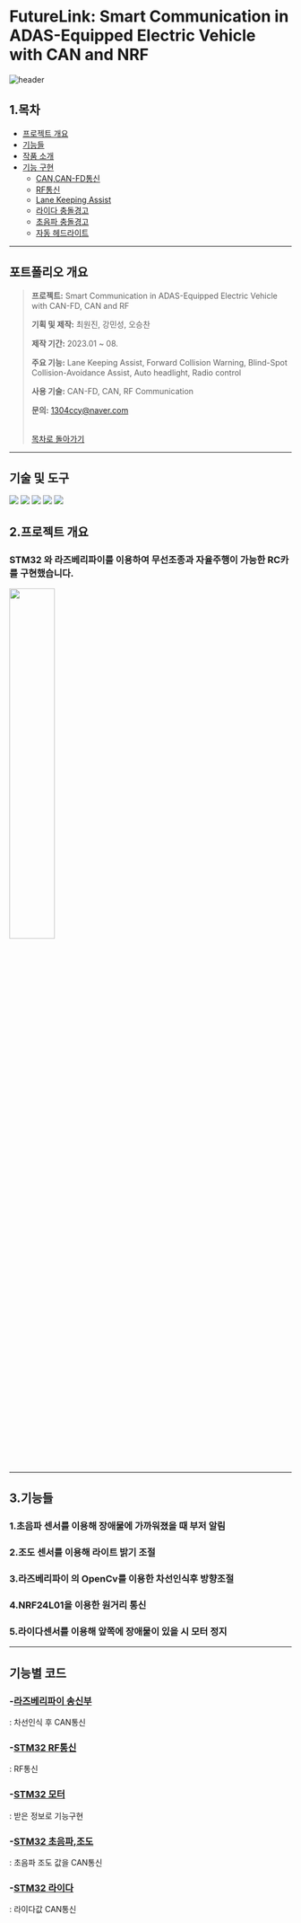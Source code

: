 # FutureLink: Smart Communication in ADAS-Equipped Electric Vehicle with CAN and NRF
![header](https://capsule-render.vercel.app/api?type=shark&color=auto&height=300&section=header&text=Future%20Link&fontSize=90)

##  1.목차 

- [프로젝트 개요](#2프로젝트-개요)
- [기능들](#3기능들)
- [작품 소개](#4기능별)
- [기능 구현](#-기능-구현)
  - [CAN,CAN-FD통신](#1-CAN,CAN-FD-통신)
  - [RF통신](#2-RF-통신)
  - [Lane Keeping Assist](#2-Lane-Keeping-Assist)
  - [라이다 충돌경고](#2-라이다-충돌경고)
  - [초음파 충돌경고](#2-초음파-충돌경고)
  - [자동 헤드라이트](#2-자동-헤드라이트)

---

## 포트폴리오 개요

> **프로젝트:** Smart Communication in ADAS-Equipped Electric Vehicle with CAN-FD, CAN and RF
>
> **기획 및 제작:** 최원진, 강민성, 오승찬
>
> **제작 기간:** 2023.01 ~ 08.
>
> **주요 기능:** Lane Keeping Assist, Forward Collision Warning, Blind-Spot Collision-Avoidance Assist, Auto headlight, Radio control 
>
> **사용 기술:** CAN-FD, CAN, RF Communication
>
> **문의:** 1304ccy@naver.com
>
> <br> [목차로 돌아가기](##목차) <br>

---

## 기술 및 도구

<img src="https://img.shields.io/badge/STM32-03234B?style=for-the-badge&logo=stmicroelectronics&logoColor=white"> <img src="https://img.shields.io/badge/raspberrypi-A22846?style=for-the-badge&logo=raspberrypi&logoColor=white"> <img src="https://img.shields.io/badge/C-A8B9CC?style=for-the-badge&logo=C&logoColor=white"> <img src="https://img.shields.io/badge/Python-3776AB?style=for-the-badge&logo=Python&logoColor=white"> <img src="https://img.shields.io/badge/GITHUB-181717?style=for-the-badge&logo=github&logoColor=white"> 

## 2.프로젝트 개요

### STM32 와 라즈베리파이를 이용하여 무선조종과 자율주행이 가능한 RC카를 구현했습니다.

<img width="40%" src="https://github.com/crasdok/capstone/assets/118472691/78160e14-c080-440e-9248-77b9b9e72d66"/>

---
## 3.기능들

  ### 1.초음파 센서를 이용해 장애물에 가까워졌을 때 부저 알림
  ### 2.조도 센서를 이용해 라이트 밝기 조절
  ### 3.라즈베리파이 의 OpenCv를 이용한 차선인식후 방향조절
  ### 4.NRF24L01을 이용한 원거리 통신
  ### 5.라이다센서를 이용해 앞쪽에 장애물이 있을 시 모터 정지

---
## 기능별 코드

  ### -[라즈베리파이 송신부](https://github.com/crasdok/capstone/blob/main/RaspberryPi_Tx/RaspberryPi_Tx.py)
: 차선인식 후 CAN통신

  ### -[STM32 RF통신](https://github.com/crasdok/capstone/tree/main/STM32F411_TX)
: RF통신

  ### -[STM32 모터](https://github.com/crasdok/capstone/tree/main/STM32H7A3ZI_1_RX)
: 받은 정보로 기능구현

  ### -[STM32 초음파,조도](https://github.com/crasdok/capstone/tree/main/STM32H7A3ZI_2_TX)
: 초음파 조도 값을 CAN통신

  ### -[STM32 라이다](https://github.com/crasdok/capstone/tree/main/STM32H7A3ZI_3_TX)
: 라이다값 CAN통신




